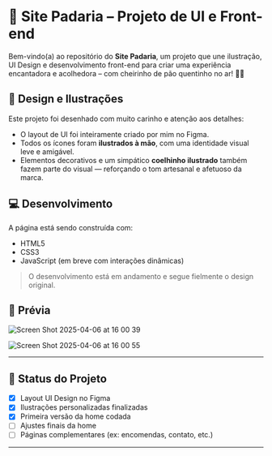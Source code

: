 # 🥖 Site Padaria – Projeto de UI e Front-end

Bem-vindo(a) ao repositório do **Site Padaria**, um projeto que une ilustração, UI Design e desenvolvimento front-end para criar uma experiência encantadora e acolhedora – com cheirinho de pão quentinho no ar! 🍞✨

## 🎨 Design e Ilustrações

Este projeto foi desenhado com muito carinho e atenção aos detalhes:

- O layout de UI foi inteiramente criado por mim no Figma.
- Todos os ícones foram **ilustrados à mão**, com uma identidade visual leve e amigável.
- Elementos decorativos e um simpático **coelhinho ilustrado** também fazem parte do visual — reforçando o tom artesanal e afetuoso da marca.

## 💻 Desenvolvimento

A página está sendo construída com:

- HTML5
- CSS3
- JavaScript (em breve com interações dinâmicas)

> O desenvolvimento está em andamento e segue fielmente o design original.

## 📸 Prévia

![Screen Shot 2025-04-06 at 16 00 39](https://github.com/user-attachments/assets/47c59290-ef59-4525-8f64-556f064827f6)

![Screen Shot 2025-04-06 at 16 00 55](https://github.com/user-attachments/assets/359a846d-f7a0-4796-919c-70ae6d5e3a4f)

---

## 🚧 Status do Projeto

- [x] Layout UI Design no Figma
- [x] Ilustrações personalizadas finalizadas
- [x] Primeira versão da home codada
- [ ] Ajustes finais da home
- [ ] Páginas complementares (ex: encomendas, contato, etc.)

---

